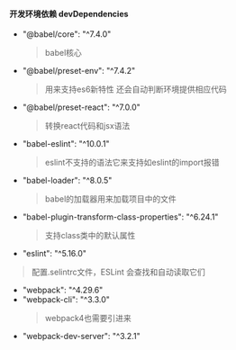 #### 开发环境依赖 devDependencies
  
* "@babel/core": "^7.4.0"
  > babel核心
* "@babel/preset-env": "^7.4.2"
  > 用来支持es6新特性 还会自动判断环境提供相应代码
* "@babel/preset-react": "^7.0.0"
  > 转换react代码和jsx语法
* "babel-eslint": "^10.0.1"
  > eslint不支持的语法它来支持如eslint的import报错
* "babel-loader": "^8.0.5"
  > babel的加载器用来加载项目中的文件
* "babel-plugin-transform-class-properties": "^6.24.1"
  > 支持class类中的默认属性
* "eslint": "^5.16.0"
 > 配置.selintrc文件，ESLint 会查找和自动读取它们
* "webpack": "^4.29.6"
* "webpack-cli": "^3.3.0"
  > webpack4也需要引进来
* "webpack-dev-server": "^3.2.1"


